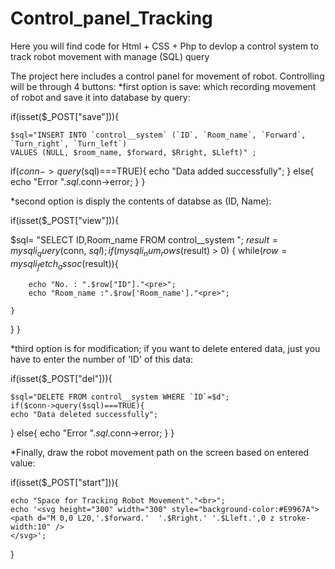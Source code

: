 # Control_panel_Tracking
Here you will find code for Html + CSS + Php to devlop a control system to track robot movement with manage (SQL) query  

The project here includes a control panel for movement of robot. Controlling will be through 4 buttons:
*first option is save:
which recording movement of robot and save it into database by query:

if(isset($_POST["save"])){

	$sql="INSERT INTO `control__system` (`ID`, `Room_name`, `Forward`, `Turn_right`, `Turn_left`) 
	VALUES (NULL, $room_name, $forward, $Rright, $Lleft)" ;

  if($conn->query($sql)===TRUE){
    echo "Data added successfully";
  }
  else{
    echo "Error ".$sql.$conn->error;
  }
}

*second option is disply the contents of databse as (ID, Name):

  if(isset($_POST["view"])){

  $sql= "SELECT ID,Room_name FROM control__system ";
  $result = mysqli_query($conn, $sql);
  if (mysqli_num_rows($result) > 0) {
  	while($row=mysqli_fetch_assoc($result)){
  		
  		echo "No. : ".$row["ID"]."<pre>";
  		echo "Room_name :".$row['Room_name']."<pre>";

    }
}
}

*third option is for modification;
if you want to delete entered data, just you have to enter the number of 'ID' of this data:

  if(isset($_POST["del"])){

    $sql="DELETE FROM control__system WHERE `ID`=$d";
    if($conn->query($sql)===TRUE){
    echo "Data deleted successfully";
}
  else{
    echo "Error ".$sql.$conn->error;
  }
}

*Finally,
draw the robot movement path on the screen based on entered value:

 if(isset($_POST["start"])){

  	echo "Space for Tracking Robot Movement"."<br>";
  	echo '<svg height="300" width="300" style="background-color:#E9967A">
  	<path d="M 0,0 L20,'.$forward.'  '.$Rright.' '.$Lleft.',0 z stroke-width:10" />
    </svg>';
 }



